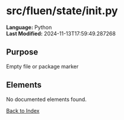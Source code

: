 # src/fluen/state/__init__.py

**Language:** Python  
**Last Modified:** 2024-11-13T17:59:49.287268

## Purpose

Empty file or package marker



## Elements

No documented elements found.

[Back to Index](../README.md)